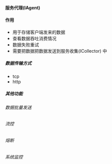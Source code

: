 #### 服务代理(IAgent)
#### 作用
- 用于存储客户端发来的数据
- 查看数据吞吐消费情况
- 数据失败重试
- 需要把数据把数据发送到服务收集(ICollector) 中
  
##### 数据传输方式
- tcp
- http

##### 其他功能
###### 数据批量发送
###### 流控
###### 熔断
###### 系统监控